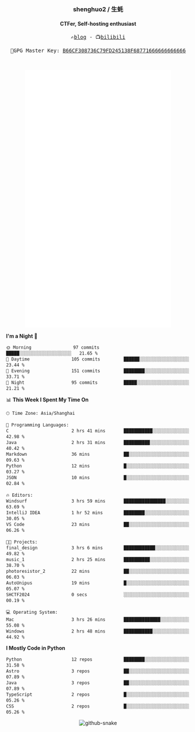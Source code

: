 <h3 align="center"> shenghuo2 / 生蚝 </h3>
<h4 align="center" >CTFer, Self-hosting enthusiast</h3>


<p align="center">
  <samp>
    ✍️<a href="https://blog.shenghuo2.top/">blog</a> -
    📺<a href="https://space.bilibili.com/85894935">bilibili</a>
  </samp>
</p>
<p align="center">
  <samp>
     🔐GPG Master Key: <a align="center" href="https://github.com/shenghuo2.gpg">B66CF308736C79FD245138F68771666666666666</a>
  </samp>
</p>
<br>
<p align="center">
  <a href="https://github.com/shenghuo2">
    <img width="400" align="top" src="https://github.com/shenghuo2/shenghuo2/blob/main/metrics.left.svg" />
  </a>
  <a href="https://github.com/shenghuo2">
    <img width="400" align="top" src="https://github.com/shenghuo2/shenghuo2/blob/main/metrics.right.svg" />
  </a>
</p>


<!--START_SECTION:waka-->
**I'm a Night 🦉** 

```text
🌞 Morning                97 commits          █████░░░░░░░░░░░░░░░░░░░░   21.65 % 
🌆 Daytime                105 commits         ██████░░░░░░░░░░░░░░░░░░░   23.44 % 
🌃 Evening                151 commits         ████████░░░░░░░░░░░░░░░░░   33.71 % 
🌙 Night                  95 commits          █████░░░░░░░░░░░░░░░░░░░░   21.21 % 
```


📊 **This Week I Spent My Time On** 

```text
🕑︎ Time Zone: Asia/Shanghai

💬 Programming Languages: 
C                        2 hrs 41 mins       ███████████░░░░░░░░░░░░░░   42.98 % 
Java                     2 hrs 31 mins       ██████████░░░░░░░░░░░░░░░   40.42 % 
Markdown                 36 mins             ██░░░░░░░░░░░░░░░░░░░░░░░   09.63 % 
Python                   12 mins             █░░░░░░░░░░░░░░░░░░░░░░░░   03.27 % 
JSON                     10 mins             █░░░░░░░░░░░░░░░░░░░░░░░░   02.84 % 

🔥 Editors: 
Windsurf                 3 hrs 59 mins       ████████████████░░░░░░░░░   63.69 % 
IntelliJ IDEA            1 hr 52 mins        ████████░░░░░░░░░░░░░░░░░   30.05 % 
VS Code                  23 mins             ██░░░░░░░░░░░░░░░░░░░░░░░   06.26 % 

🐱‍💻 Projects: 
final_design             3 hrs 6 mins        ████████████░░░░░░░░░░░░░   49.82 % 
music_1                  2 hrs 25 mins       ██████████░░░░░░░░░░░░░░░   38.70 % 
photoresistor_2          22 mins             ██░░░░░░░░░░░░░░░░░░░░░░░   06.03 % 
AutoUnipus               19 mins             █░░░░░░░░░░░░░░░░░░░░░░░░   05.07 % 
SHCTF2024                0 secs              ░░░░░░░░░░░░░░░░░░░░░░░░░   00.19 % 

💻 Operating System: 
Mac                      3 hrs 26 mins       ██████████████░░░░░░░░░░░   55.08 % 
Windows                  2 hrs 48 mins       ███████████░░░░░░░░░░░░░░   44.92 % 
```

**I Mostly Code in Python** 

```text
Python                   12 repos            ████████░░░░░░░░░░░░░░░░░   31.58 % 
Astro                    3 repos             ██░░░░░░░░░░░░░░░░░░░░░░░   07.89 % 
Java                     3 repos             ██░░░░░░░░░░░░░░░░░░░░░░░   07.89 % 
TypeScript               2 repos             █░░░░░░░░░░░░░░░░░░░░░░░░   05.26 % 
CSS                      2 repos             █░░░░░░░░░░░░░░░░░░░░░░░░   05.26 % 
```




<!--END_SECTION:waka-->


<div align="center">
  <picture>
    <source media="(prefers-color-scheme: dark)" srcset="https://gist.githubusercontent.com/shenghuo2/bfce20b14ab0484cef03bae6e60e0b3a/raw/github-snake-dark.svg" />
    <source media="(prefers-color-scheme: light)" srcset="https://gist.githubusercontent.com/shenghuo2/bfce20b14ab0484cef03bae6e60e0b3a/raw/github-snake.svg" />
    <img alt="github-snake" src="https://gist.githubusercontent.com/shenghuo2/bfce20b14ab0484cef03bae6e60e0b3a/raw/github-snake.svg" />
  </picture>
</div>

<!--
**shenghuo2/shenghuo2** is a ✨ _special_ ✨ repository because its `README.md` (this file) appears on your GitHub profile.

Here are some ideas to get you started:

- 🔭 I’m currently working on ...
- 🌱 I’m currently learning ...
- 👯 I’m looking to collaborate on ...
- 🤔 I’m looking for help with ...
- 💬 Ask me about ...
- 📫 How to reach me: ...
- 😄 Pronouns: ...
- ⚡ Fun fact: ...
-->
